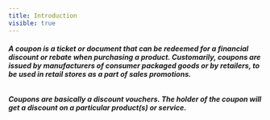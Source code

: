 ```yaml
---
title: Introduction
visible: true
---
```


###### **A coupon is a ticket or document that can be redeemed for a financial discount or rebate when purchasing a product. Customarily, coupons are issued by manufacturers of consumer packaged goods or by retailers, to be used in retail stores as a part of sales promotions.**<br>
###### **Coupons are basically a discount vouchers. The holder of the coupon will get a discount on a particular product(s) or service.**